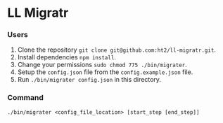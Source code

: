 # LL Migratr

### Users
1. Clone the repository `git clone git@github.com:ht2/ll-migratr.git`.
1. Install dependencies `npm install`.
1. Change your permissions `sudo chmod 775 ./bin/migrater`.
1. Setup the `config.json` file from the `config.example.json` file.
1. Run `./bin/migrater config.json` in this directory.

### Command
`./bin/migrater <config_file_location> [start_step [end_step]]`
